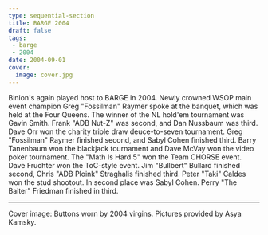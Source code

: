 ```yaml
---
type: sequential-section
title: BARGE 2004
draft: false
tags:
 - barge
 - 2004
date: 2004-09-01
cover:
  image: cover.jpg
---
```


Binion's again played host to BARGE in 2004. Newly crowned WSOP main event
champion Greg &quot;Fossilman&quot; Raymer spoke at the banquet, which was held
at the Four Queens. The winner of the NL hold'em tournament was Gavin
Smith. Frank &quot;ADB Nut-Z&quot; was second, and Dan Nussbaum was third. Dave
Orr won the charity triple draw deuce-to-seven tournament. Greg
&quot;Fossilman&quot; Raymer finished second, and Sabyl Cohen finished
third. Barry Tanenbaum won the blackjack tournament and Dave McVay won the
video poker tournament. The &quot;Math Is Hard 5&quot; won the Team CHORSE
event. Dave Fruchter won the ToC-style event. Jim &quot;Bullbert&quot; Bullard
finished second, Chris &quot;ADB Ploink&quot; Straghalis finished third. Peter
&quot;Taki&quot; Caldes won the stud shootout. In second place was Sabyl
Cohen. Perry &quot;The Baiter&quot; Friedman finished in third.

-----

Cover image: Buttons worn by 2004 virgins.  Pictures provided by Asya Kamsky.
